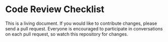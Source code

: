 # Code Review Checklist

This is a living document. If you would like to contribute changes, please send
a pull request. Everyone is encouraged to participate in conversations on each
pull request, so watch this repository for changes.
